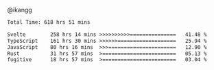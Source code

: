 @ikangg
<!--START_SECTION:waka-->

```txt
Total Time: 618 hrs 51 mins

Svelte        258 hrs 14 mins >>>>>>>>>>===============   41.48 %
TypeScript    161 hrs 30 mins >>>>>>===================   25.94 %
JavaScript    80 hrs 16 mins  >>>======================   12.90 %
Rust          31 hrs 57 mins  >========================   05.13 %
fugitive      18 hrs 57 mins  >========================   03.04 %
```

<!--END_SECTION:waka-->
